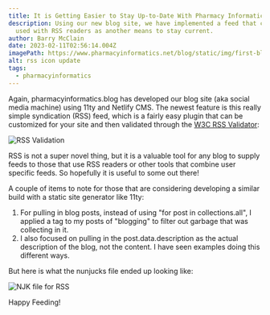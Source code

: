 ```yaml
---
title: It is Getting Easier to Stay Up-to-Date With Pharmacy Informatics- New RSS Feed
description: Using our new blog site, we have implemented a feed that can be
  used with RSS readers as another means to stay current.
author: Barry McClain
date: 2023-02-11T02:56:14.004Z
imagePath: https://www.pharmacyinformatics.net/blog/static/img/first-blog-post-and-how-to-create-a-blog-site.png
alt: rss icon update
tags:
  - pharmacyinformatics
---
```

Again, pharmacyinformatics.blog has developed our blog site (aka social media machine) using 11ty and Netlify CMS. The newest feature is this really simple syndication (RSS) feed, which is a fairly easy plugin that can be customized for your site and then validated through the [W3C RSS Validator](https://validator.w3.org/feed/):

![RSS Validation](/static/img/rss-validation.png "RSS Validation of pharmacyinformatics.blog")

RSS is not a super novel thing, but it is a valuable tool for any blog to supply feeds to those that use RSS readers or other tools that combine user specific feeds.  So hopefully it is useful to some out there!

A couple of items to note for those that are considering developing a similar build with a static site generator like 11ty:

1. For pulling in blog posts, instead of using "for post in collections.all", I applied a tag to my posts of "blogging" to filter out garbage that was collecting in it.  
2. I also focused on pulling in the post.data.description as the actual description of the blog, not the content.  I have seen examples doing this different ways.  

But here is what the nunjucks file ended up looking like:

![NJK file for RSS](/static/img/njk-file-for-rss-feed.png "NJK file for RSS")

H﻿appy Feeding!
